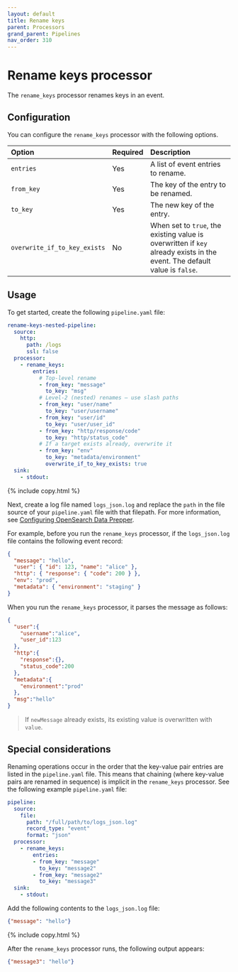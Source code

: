 ```yaml
---
layout: default
title: Rename keys
parent: Processors
grand_parent: Pipelines
nav_order: 310
---
```


# Rename keys processor

The `rename_keys` processor renames keys in an event.

## Configuration

You can configure the `rename_keys` processor with the following options.

| Option | Required | Description |
| :--- | :--- | :--- |
| `entries` | Yes | A list of event entries to rename. |
| `from_key` | Yes | The key of the entry to be renamed. |
| `to_key` | Yes | The new key of the entry. |
| `overwrite_if_to_key_exists` | No | When set to `true`, the existing value is overwritten if `key` already exists in the event. The default value is `false`. |

## Usage

To get started, create the following `pipeline.yaml` file:

```yaml
rename-keys-nested-pipeline:
  source:
    http:
      path: /logs
      ssl: false
  processor:
    - rename_keys:
        entries:
          # Top-level rename
          - from_key: "message"
            to_key: "msg"
          # Level-2 (nested) renames — use slash paths
          - from_key: "user/name"
            to_key: "user/username"
          - from_key: "user/id"
            to_key: "user/user_id"
          - from_key: "http/response/code"
            to_key: "http/status_code"
          # If a target exists already, overwrite it
          - from_key: "env"
            to_key: "metadata/environment"
            overwrite_if_to_key_exists: true
  sink:
    - stdout:
```
{% include copy.html %}


Next, create a log file named `logs_json.log` and replace the `path` in the file source of your `pipeline.yaml` file with that filepath. For more information, see [Configuring OpenSearch Data Prepper]({{site.url}}{{site.baseurl}}/data-prepper/getting-started/#2-configuring-data-prepper).

For example, before you run the `rename_keys` processor, if the `logs_json.log` file contains the following event record:

```json
{
  "message": "hello",
  "user": { "id": 123, "name": "alice" },
  "http": { "response": { "code": 200 } },
  "env": "prod",
  "metadata": { "environment": "staging" }
}
```

When you run the `rename_keys` processor, it parses the message as follows:

```json
{
  "user":{
    "username":"alice",
    "user_id":123
  },
  "http":{
    "response":{},
    "status_code":200
  },
  "metadata":{
    "environment":"prod"
  },
  "msg":"hello"
}
```

> If `newMessage` already exists, its existing value is overwritten with `value`.



## Special considerations

Renaming operations occur in the order that the key-value pair entries are listed in the `pipeline.yaml` file. This means that chaining (where key-value pairs are renamed in sequence) is implicit in the `rename_keys` processor. See the following example `pipeline.yaml` file:

```yaml
pipeline:
  source:
    file:
      path: "/full/path/to/logs_json.log"
      record_type: "event"
      format: "json"
  processor:
    - rename_keys:
        entries:
        - from_key: "message"
          to_key: "message2"
        - from_key: "message2"
          to_key: "message3"
  sink:
    - stdout:
```

Add the following contents to the `logs_json.log` file:

```json
{"message": "hello"}
```
{% include copy.html %}

After the `rename_keys` processor runs, the following output appears:

```json
{"message3": "hello"}
```